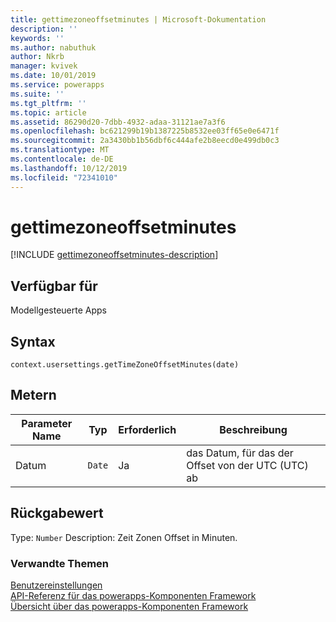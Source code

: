 ```yaml
---
title: gettimezoneoffsetminutes | Microsoft-Dokumentation
description: ''
keywords: ''
ms.author: nabuthuk
author: Nkrb
manager: kvivek
ms.date: 10/01/2019
ms.service: powerapps
ms.suite: ''
ms.tgt_pltfrm: ''
ms.topic: article
ms.assetid: 86290d20-7dbb-4932-adaa-31121ae7a3f6
ms.openlocfilehash: bc621299b19b1387225b8532ee03ff65e0e6471f
ms.sourcegitcommit: 2a3430bb1b56dbf6c444afe2b8eecd0e499db0c3
ms.translationtype: MT
ms.contentlocale: de-DE
ms.lasthandoff: 10/12/2019
ms.locfileid: "72341010"
---
```

# <a name="gettimezoneoffsetminutes"></a>gettimezoneoffsetminutes

[!INCLUDE [gettimezoneoffsetminutes-description](includes/gettimezoneoffsetminutes-description.md)]

## <a name="available-for"></a>Verfügbar für 

Modellgesteuerte Apps

## <a name="syntax"></a>Syntax

`context.usersettings.getTimeZoneOffsetMinutes(date)`

## <a name="parameters"></a>Metern

| Parameter Name|Typ|Erforderlich|Beschreibung|
| ------------- |----|--------|-----------|
|Datum|`Date`|Ja|das Datum, für das der Offset von der UTC (UTC) ab|

## <a name="return-value"></a>Rückgabewert

Type: `Number` Description: Zeit Zonen Offset in Minuten.


### <a name="related-topics"></a>Verwandte Themen

[Benutzereinstellungen](../usersettings.md)<br/>
[API-Referenz für das powerapps-Komponenten Framework](../../reference/index.md)<br/>
[Übersicht über das powerapps-Komponenten Framework](../../overview.md)